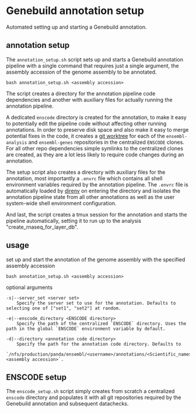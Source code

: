 # Genebuild annotation setup

Automated setting up and starting a Genebuild annotation.


## annotation setup

The `annotation_setup.sh` script sets up and starts a Genebuild annotation pipeline with a single command that requires just a single argument, the assembly accession of the genome assembly to be annotated.

```
bash annotation_setup.sh <assembly accession>
```

The script creates a directory for the annotation pipeline code dependencies and another with auxiliary files for actually running the annotation pipeline.

A dedicated `enscode` directory is created for the annotation, to make it easy to potentially edit the pipeline code without affecting other running annotations. In order to preserve disk space and also make it easy to merge potential fixes in the code, it creates a [git worktree](https://git-scm.com/docs/git-worktree) for each of the `ensembl-analysis` and `ensembl-genes` repositories in the centralized `ENSCODE` clones. For all other repo dependencies simple symlinks to the centralized clones are created, as they are a lot less likely to require code changes during an annotation.

The setup script also creates a directory with auxiliary files for the annotation, most importantly a `.envrc` file which contains all shell environment variables required by the annotation pipeline. The `.envrc` file is automatically loaded by [direnv](https://direnv.net/) on entering the directory and isolates the annotation pipeline state from all other annotations as well as the user system-wide shell environment configuration.

And last, the script creates a tmux session for the annotation and starts the pipeline automatically, setting it to run up to the analysis "create_rnaseq_for_layer_db".


## usage

set up and start the annotation of the genome assembly with the specified assembly accession
```
bash annotation_setup.sh <assembly accession>
```

optional arguments
```
-s|--server_set <server set>
    Specify the server set to use for the annotation. Defaults to selecting one of ["set1", "set2"] at random.

-e|--enscode_directory <ENSCODE directory>
    Specify the path of the centralized `ENSCODE` directory. Uses the path in the global `ENSCODE` environment variable by default.

-d|--directory <annotation code directory>
    Specify the path for the annotation code directory. Defaults to
    `/nfs/production/panda/ensembl/<username>/annotations/<Scientific_name>-<assembly accession>`.
```


## ENSCODE setup

The `enscode_setup.sh` script simply creates from scratch a centralized `enscode` directory and populates it with all git repositories required by the Genebuild annotation and subsequent datachecks.
